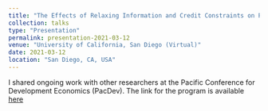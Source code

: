```yaml
---
title: "The Effects of Relaxing Information and Credit Constraints on Productivity: 5-Year Experimental Evidence from Self-Reported, GPS-Based, and Remotely Sensed Data"
collection: talks
type: "Presentation"
permalink: presentation-2021-03-12
venue: "University of California, San Diego (Virtual)"
date: 2021-03-12
location: "San Diego, CA, USA"
---
```


I shared ongoing work with other researchers at the Pacific Conference for Development Economics (PacDev). 
The link for the program is available [here](https://cega.berkeley.edu/event/pacific-conference-for-development-economics-pacdev-2021/)

